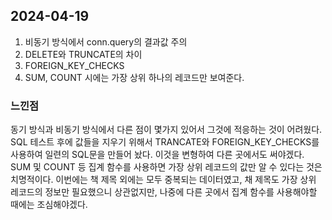 ## 2024-04-19
1. 비동기 방식에서 conn.query의 결과값 주의
2. DELETE와 TRUNCATE의 차이
3. FOREIGN_KEY_CHECKS
4. SUM, COUNT 시에는 가장 상위 하나의 레코드만 보여준다.  

### 느낀점
동기 방식과 비동기 방식에서 다른 점이 몇가지 있어서 그것에 적응하는 것이 어려웠다.  
SQL 테스트 후에 값들을 지우기 위해서 TRANCATE와 FOREIGN_KEY_CHECKS를 사용하여 일련의 SQL문을 만들어 놨다. 이것을 변형하여 다른 곳에서도 써야겠다.  
SUM 및 COUNT 등 집계 함수를 사용하면 가장 상위 레코드의 값만 알 수 있다는 것은 치명적이다. 이번에는 책 제목 외에는 모두 중복되는 데이터였고, 채 제목도 가장 상위 레코드의 정보만 필요했으니 상관없지만, 나중에 다른 곳에서 집계 함수를 사용해야할 때에는 조심해야겠다.  

